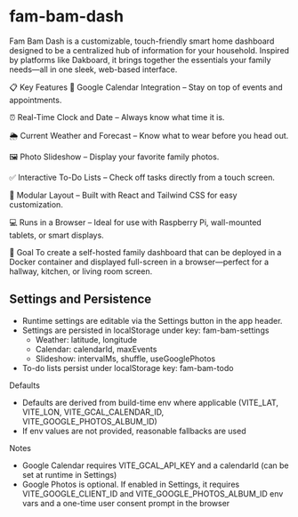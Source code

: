 # fam-bam-dash
Fam Bam Dash is a customizable, touch-friendly smart home dashboard designed to be a centralized hub of information for your household. Inspired by platforms like Dakboard, it brings together the essentials your family needs—all in one sleek, web-based interface.

📋 Key Features
📅 Google Calendar Integration – Stay on top of events and appointments.

⏰ Real-Time Clock and Date – Always know what time it is.

🌦 Current Weather and Forecast – Know what to wear before you head out.

🖼 Photo Slideshow – Display your favorite family photos.

✅ Interactive To-Do Lists – Check off tasks directly from a touch screen.

📌 Modular Layout – Built with React and Tailwind CSS for easy customization.

💻 Runs in a Browser – Ideal for use with Raspberry Pi, wall-mounted tablets, or smart displays.

🎯 Goal
To create a self-hosted family dashboard that can be deployed in a Docker container and displayed full-screen in a browser—perfect for a hallway, kitchen, or living room screen.

## Settings and Persistence
- Runtime settings are editable via the Settings button in the app header.
- Settings are persisted in localStorage under key: fam-bam-settings
  - Weather: latitude, longitude
  - Calendar: calendarId, maxEvents
  - Slideshow: intervalMs, shuffle, useGooglePhotos
- To-do lists persist under localStorage key: fam-bam-todo

Defaults
- Defaults are derived from build-time env where applicable (VITE_LAT, VITE_LON, VITE_GCAL_CALENDAR_ID, VITE_GOOGLE_PHOTOS_ALBUM_ID)
- If env values are not provided, reasonable fallbacks are used

Notes
- Google Calendar requires VITE_GCAL_API_KEY and a calendarId (can be set at runtime in Settings)
- Google Photos is optional. If enabled in Settings, it requires VITE_GOOGLE_CLIENT_ID and VITE_GOOGLE_PHOTOS_ALBUM_ID env vars and a one-time user consent prompt in the browser

